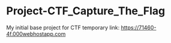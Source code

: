 # Project-CTF_Capture_The_Flag
My initial base project for CTF
temporary link: https://71460-4f.000webhostapp.com
